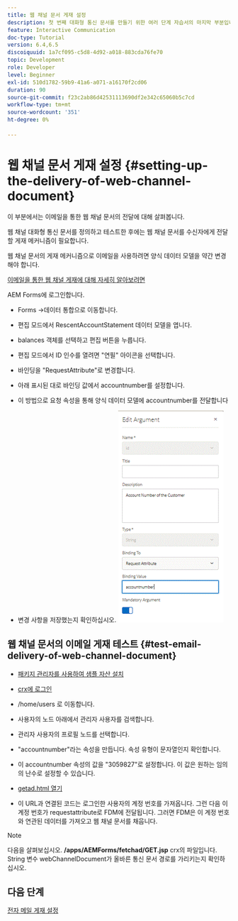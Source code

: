 ```yaml
---
title: 웹 채널 문서 게재 설정
description: 첫 번째 대화형 통신 문서를 만들기 위한 여러 단계 자습서의 마지막 부분입니다. 이 부분에서는 이메일을 통한 웹 채널 문서의 전달에 대해 살펴봅니다.
feature: Interactive Communication
doc-type: Tutorial
version: 6.4,6.5
discoiquuid: 1a7cf095-c5d8-4d92-a018-883cda76fe70
topic: Development
role: Developer
level: Beginner
exl-id: 510d1782-59b9-41a6-a071-a16170f2cd06
duration: 90
source-git-commit: f23c2ab86d42531113690df2e342c65060b5c7cd
workflow-type: tm+mt
source-wordcount: '351'
ht-degree: 0%

---
```


# 웹 채널 문서 게재 설정 {#setting-up-the-delivery-of-web-channel-document}


이 부분에서는 이메일을 통한 웹 채널 문서의 전달에 대해 살펴봅니다.

웹 채널 대화형 통신 문서를 정의하고 테스트한 후에는 웹 채널 문서를 수신자에게 전달할 게재 메커니즘이 필요합니다.

웹 채널 문서의 게재 메커니즘으로 이메일을 사용하려면 양식 데이터 모델을 약간 변경해야 합니다.

[이메일을 통한 웹 채널 게재에 대해 자세히 알아보려면](/help/forms/interactive-communications/delivery-of-web-channel-document-tutorial-use.md)

AEM Forms에 로그인합니다.

* Forms ->데이터 통합으로 이동합니다.

* 편집 모드에서 RescentAccountStatement 데이터 모델을 엽니다.

* balances 객체를 선택하고 편집 버튼을 누릅니다.

* 편집 모드에서 ID 인수를 열려면 &quot;연필&quot; 아이콘을 선택합니다.

* 바인딩을 &quot;RequestAttribute&quot;로 변경합니다.

* 아래 표시된 대로 바인딩 값에서 accountnumber를 설정합니다.

* 이 방법으로 요청 속성을 통해 양식 데이터 모델에 accountnumber를 전달합니다

* 변경 사항을 저장했는지 확인하십시오.
  ![fdm](assets/requestattribute.gif)

## 웹 채널 문서의 이메일 게재 테스트 {#test-email-delivery-of-web-channel-document}

* [패키지 관리자를 사용하여 샘플 자산 설치](assets/webchanneldelivery.zip)
* [crx에 로그인](http://localhost:4502/crx/de/index.jsp#)

* /home/users 로 이동합니다.

* 사용자의 노드 아래에서 관리자 사용자를 검색합니다.

* 관리자 사용자의 프로필 노드를 선택합니다.

* &quot;accountnumber&quot;라는 속성을 만듭니다. 속성 유형이 문자열인지 확인합니다.

* 이 accountnumber 속성의 값을 &quot;3059827&quot;로 설정합니다. 이 값은 원하는 임의의 난수로 설정할 수 있습니다.

* [getad.html 열기](http://localhost:4502/content/getad.html)

* 이 URL과 연결된 코드는 로그인한 사용자의 계정 번호를 가져옵니다. 그런 다음 이 계정 번호가 requestattribute로 FDM에 전달됩니다. 그러면 FDM은 이 계정 번호와 연관된 데이터를 가져오고 웹 채널 문서를 채웁니다.

>[!NOTE]
>
>다음을 살펴보십시오. **/apps/AEMForms/fetchad/GET.jsp** crx의 파일입니다. String 변수 webChannelDocument가 올바른 통신 문서 경로를 가리키는지 확인하십시오.

## 다음 단계

[전자 메일 게재 설정](../interactive-communications/delivery-of-web-channel-document-tutorial-use.md)
